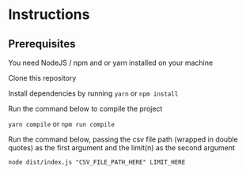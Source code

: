 # Instructions

## Prerequisites
You need NodeJS / npm and or yarn installed on your machine

Clone this repository

Install dependencies by running
`yarn` or `npm install`

Run the command below to compile the project

`yarn compile` or `npm run compile`

Run the command below, passing the csv file path (wrapped in double quotes) as the first argument and the limit(n) as the second argument

`node dist/index.js "CSV_FILE_PATH_HERE" LIMIT_HERE`